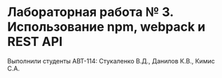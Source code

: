 # Лабораторная работа № 3. Использование npm, webpack и REST API
Выполнили студенты АВТ-114: Стукаленко В.Д., Данилов К.В., Кимис С.А.
